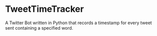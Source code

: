 # TweetTimeTracker
A Twitter Bot written in Python that records a timestamp for every tweet sent containing a specified word.
